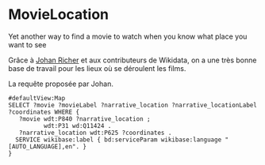# MovieLocation
Yet another way to find a movie to watch when you know what place you want to see

Grâce à [Johan Richer]("https://twitter.com/JohanRicher/status/1254368757557927937") et aux contributeurs de Wikidata, on a une très bonne base de travail pour les lieux où se déroulent les films.

La requête proposée par Johan.
```
#defaultView:Map
SELECT ?movie ?movieLabel ?narrative_location ?narrative_locationLabel ?coordinates WHERE {
   ?movie wdt:P840 ?narrative_location ;
          wdt:P31 wd:Q11424 .
   ?narrative_location wdt:P625 ?coordinates .
  SERVICE wikibase:label { bd:serviceParam wikibase:language "[AUTO_LANGUAGE],en". }
}
```
